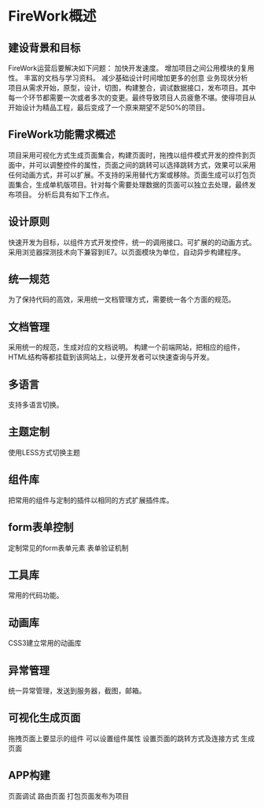 <div class="bs-docs-featurette">
  <div class="container">
<h1 id="firework">FireWork概述</h1>

<h2 id="section">建设背景和目标</h2>

<p>FireWork运营后要解决如下问题：
	加快开发速度。
	增加项目之间公用模块的复用性。
	丰富的文档与学习资料。
	减少基础设计时间增加更多的创意
	业务现状分析
项目从需求开始，原型，设计，切图，构建整合，调试数据接口，发布项目。其中每一个环节都需要一次或者多次的变更。最终导致项目人员疲惫不堪。使得项目从开始设计为精品工程，最后变成了一个原来期望不足50%的项目。</p>

<h2 id="firework-1">FireWork功能需求概述</h2>
<p>项目采用可视化方式生成页面集合，构建页面时，拖拽以组件模式开发的控件到页面中，并可以调整控件的属性，页面之间的跳转可以选择跳转方式，效果可以采用任何动画方式，并可以扩展。不支持的采用替代方案或移除。页面生成可以打包页面集合，生成单机版项目。针对每个需要处理数据的页面可以独立去处理，最终发布项目。
分析后具有如下工作点。</p>

<h2 id="section-1">设计原则</h2>
<p>快速开发为目标，以组件方式开发控件，统一的调用接口。可扩展的的动画方式。采用浏览器探测技术向下兼容到IE7。以页面模块为单位，自动异步构建程序。</p>

<h2 id="section-2">统一规范</h2>
<p>为了保持代码的高效，采用统一文档管理方式，需要统一各个方面的规范。</p>

<h2 id="section-3">文档管理</h2>
<p>采用统一的规范，生成对应的文档说明。
构建一个前端网站，把相应的组件，HTML结构等都挂载到该网站上，以便开发者可以快速查询与开发。</p>

<h2 id="section-4">多语言</h2>
<p>支持多语言切换。</p>

<h2 id="section-5">主题定制</h2>
<p>使用LESS方式切换主题</p>

<h2 id="section-6">组件库</h2>
<p>把常用的组件与定制的插件以相同的方式扩展插件库。</p>

<h2 id="form">form表单控制</h2>
<p>定制常见的form表单元素
表单验证机制</p>

<h2 id="section-7">工具库</h2>
<p>常用的代码功能。</p>

<h2 id="section-8">动画库</h2>
<p>CSS3建立常用的动画库</p>

<h2 id="section-9">异常管理</h2>
<p>统一异常管理，发送到服务器，截图，邮箱。</p>

<h2 id="section-10">可视化生成页面</h2>
<p>拖拽页面上要显示的组件
可以设置组件属性
设置页面的跳转方式及连接方式
生成页面</p>

<h2 id="app">APP构建</h2>
<p>页面调试
路由页面
打包页面发布为项目</p>

  </div>
</div>